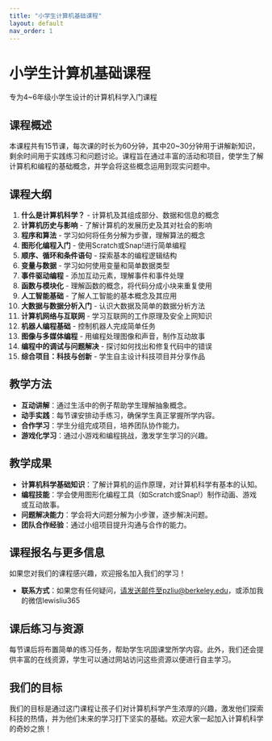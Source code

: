 ```yaml
---
title: "小学生计算机基础课程"
layout: default
nav_order: 1
---
```


# 小学生计算机基础课程

专为4~6年级小学生设计的计算机科学入门课程

## 课程概述

本课程共有15节课，每次课的时长为60分钟，其中20~30分钟用于讲解新知识，剩余时间用于实践练习和问题讨论。课程旨在通过丰富的活动和项目，使学生了解计算机和编程的基础概念，并学会将这些概念运用到现实问题中。

## 课程大纲

1. **什么是计算机科学？** - 计算机及其组成部分、数据和信息的概念
2. **计算机历史与影响** - 了解计算机的发展历史及其对社会的影响
3. **程序和算法** - 学习如何将任务分解为步骤，理解算法的概念
4. **图形化编程入门** - 使用Scratch或Snap!进行简单编程
5. **顺序、循环和条件语句** - 探索基本的编程逻辑结构
6. **变量与数据** - 学习如何使用变量和简单数据类型
7. **事件驱动编程** - 添加互动元素，理解事件和事件处理
8. **函数与模块化** - 理解函数的概念，将代码分成小块来重复使用
9. **人工智能基础** - 了解人工智能的基本概念及其应用
10. **大数据与数据分析入门** - 认识大数据及简单的数据分析方法
11. **计算机网络与互联网** - 学习互联网的工作原理及安全上网知识
12. **机器人编程基础** - 控制机器人完成简单任务
13. **图像与多媒体编程** - 用编程处理图像和声音，制作互动故事
14. **编程中的调试与问题解决** - 探讨如何找出和修复代码中的错误
15. **综合项目：科技与创新** - 学生自主设计科技项目并分享作品

## 教学方法

- **互动讲解**：通过生活中的例子帮助学生理解抽象概念。
- **动手实践**：每节课安排动手练习，确保学生真正掌握所学内容。
- **合作学习**：学生分组完成项目，培养团队协作能力。
- **游戏化学习**：通过小游戏和编程挑战，激发学生学习的兴趣。

## 教学成果

- **计算机科学基础知识**：了解计算机的运作原理，对计算机科学有基本的认知。
- **编程技能**：学会使用图形化编程工具（如Scratch或Snap!）制作动画、游戏或互动故事。
- **问题解决能力**：学会将大问题分解为小步骤，逐步解决问题。
- **团队合作经验**：通过小组项目提升沟通与合作的能力。

## 课程报名与更多信息

如果您对我们的课程感兴趣，欢迎报名加入我们的学习！

- **联系方式**：如果您有任何疑问，请发送邮件至pzliu@berkeley.edu，或添加我的微信lewisliu365

## 课后练习与资源

每节课后将布置简单的练习任务，帮助学生巩固课堂所学内容。此外，我们还会提供丰富的在线资源，学生可以通过网站访问这些资源以便进行自主学习。

## 我们的目标

我们的目标是通过这门课程让孩子们对计算机科学产生浓厚的兴趣，激发他们探索科技的热情，并为他们未来的学习打下坚实的基础。欢迎大家一起加入计算机科学的奇妙之旅！
